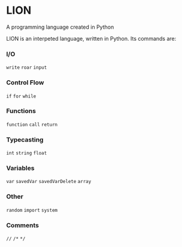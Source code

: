 # LION
A programming language created in Python


LION is an interpeted language, written in Python. Its commands are:

### I/O

`write`
`roar`
`input`

### Control Flow

`if`
`for`
`while`


### Functions

`function`
`call`
`return`

### Typecasting

`int`
`string`
`float`

### Variables

`var`
`savedVar`
`savedVarDelete`
`array`

### Other

`random`
`import`
`system`

### Comments

`//`
`/*`
`*/` 
